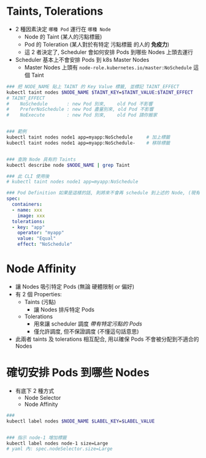 
# Taints,  Tolerations

- 2 種因素決定 `哪種 Pod` 運行在 `哪種 Node`
    - Node 的 Taint (某人的污點標籤)
    - Pod 的 Toleration (某人對於有特定 污點標籤 的人的 **免疫力**)
    - 這 2 者決定了, Scheduler 會如何安排 Pods 到哪些 Nodes 上頭去運行
- Scheduler 基本上不會安排 Pods 到 k8s Master Nodes
    - Master Nodes 上頭有 `node-role.kubernetes.io/master:NoSchedule` 這個 Taint

```bash
### 把 NODE_NAME 貼上 TAINT 的 Key Value 標籤, 並標記 TAINT_EFFECT
kubectl taint nodes $NODE_NAME $TAINT_KEY=$TAINT_VALUE:$TAINT_EFFECT
# TAINT_EFFECT
#    NoSchedule       : new Pod 別來,    old Pod 不影響
#    PreferNoSchedule : new Pod 盡量別來, old Pod 不影響
#    NoExecute        : new Pod 別來,    old Pod 請你搬家


### 範例
kubectl taint nodes node1 app=myapp:NoSchedule     # 加上標籤
kubectl taint nodes node1 app=myapp:NoSchedule-    # 移除標籤


### 查詢 Node 具有的 Taints
kubectl describe node $NODE_NAME | grep Taint
```

```yaml
### 此 CLI 使用後
# kubectl taint nodes node1 app=myapp:NoSchedule

### Pod Definition 如果是這樣的話, 則將來不會再 schedule 到上述的 Node, (現有 Pod 也不會有動作)
spec:
  containers:
  - name: xxx
    image: xxx
  tolerations:
  - key: "app"
    operator: "myapp"
    value: "Equal"
    effect: "NoSchedule"
```


# Node Affinity

- 讓 Nodes 吸引特定 Pods (無論 硬體限制 or 偏好)
- 有 2 個 Properties:
    - Taints (污點)
        - 讓 Nodes 排斥特定 Pods
    - Tolerations
        - 用來讓 scheduler 調度 *帶有特定污點的 Pods*
        - 僅允許調度, 但不保證調度 (不懂這句話意思)
- 此兩者 taints 及 tolerations 相互配合, 用以確保 Pods 不會被分配到不適合的 Nodes


# 確切安排 Pods 到哪些 Nodes

- 有底下 2 種方式
    - Node Selector
    - Node Affinity

```bash
### 
kubectl label nodes $NODE_NAME $LABEL_KEY=$LABEL_VALUE


### 指示 node-1 增加標籤
kubectl label nodes node-1 size=Large
# yaml 內: spec.nodeSelector.size=Large
```
